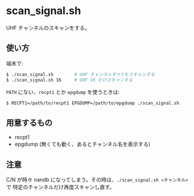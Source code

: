 scan_signal.sh
==================

UHF チャンネルのスキャンをする。

使い方
-------

端末で:

```sh
$ ./scan_signal.sh        # UHF チャンネルすべてをスキャンする
$ ./scan_signal.sh 16     # UHF 16 だけスキャンする
```

`PATH` にない、`recpt1` とか `epgdump` を使うときは:

```sh
$ RECPT1=/path/to/recpt1 EPGDUMP=/path/to/epgdump ./scan_signal.sh
```

用意するもの
-----------

* recpt1
* epgdump (無くても動く、あるとチャンネル名を表示する)

注意
----

C/N が時々 nandb になってしまう。その時は、`./scan_signal.sh <チャンネル>` で
特定のチャンネルだけ再度スキャンし直す。
